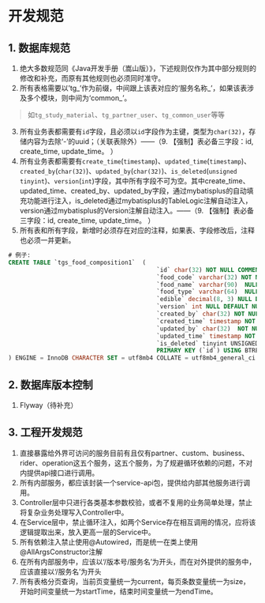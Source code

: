 # 开发规范

## 1. 数据库规范
1. 绝大多数规范同《Java开发手册（嵩山版）》，下述规则仅作为其中部分规则的修改和补充，而原有其他规则也必须同时准守。
2. 所有表格需要以’tg_’作为前缀，中间跟上该表对应的‘服务名称_’，如果该表涉及多个模块，则中间为‘common_’。 
> 如`tg_study_material`、`tg_partner_user`、`tg_common_user`等等
3. 所有业务表都需要有`id`字段，且必须以`id`字段作为主键，类型为`char(32)`，存储内容为去除‘-’的uuid；（关联表除外）——（9. 【强制】表必备三字段：id, create_time,       update_time。 ）
4. 所有业务表都需要有`create_time`(`timestamp`)、`updated_time`(`timestamp`)、`created_by`(`char(32)`)、`updated_by`(`char(32)`)、`is_deleted`(`unsigned tinyint`)、`version`(`int`)字段，其中所有字段不可为空。其中create_time、updated_time、created_by、updated_by字段，通过mybatisplus的自动填充功能进行注入，is_deleted通过mybatisplus的TableLogic注解自动注入，version通过mybatisplus的Version注解自动注入。——（9. 【强制】表必备三字段：id, create_time,       update_time。 ）
5. 所有表和所有字段，新增时必须存在对应的注释，如果表、字段修改后，注释也必须一并更新。
```sql
# 例子:
CREATE TABLE `tgs_food_composition1`  (
                                          `id` char(32) NOT NULL COMMENT 'ID号',
                                          `food_code` varchar(32) NOT NULL COMMENT '食物编码',
                                          `food_name` varchar(90)  NULL DEFAULT NULL COMMENT '食物名称',
                                          `food_type` varchar(64)  NULL DEFAULT NULL COMMENT '食品类型',
                                          `edible` decimal(8, 3) NULL DEFAULT NULL COMMENT '食部',
                                          `version` int NULL DEFAULT NULL COMMENT '乐观锁',
                                          `created_by` char(32) NOT NULL COMMENT '创建人',
                                          `created_time` timestamp NOT NULL DEFAULT CURRENT_TIMESTAMP COMMENT '创建时间',
                                          `updated_by` char(32)  NOT NULL COMMENT '更新人',
                                          `updated_time` timestamp NOT NULL DEFAULT CURRENT_TIMESTAMP ON UPDATE CURRENT_TIMESTAMP COMMENT '更新时间',
                                          `is_deleted` tinyint UNSIGNED NOT NULL DEFAULT 0 COMMENT '是否软删',
                                          PRIMARY KEY (`id`) USING BTREE
) ENGINE = InnoDB CHARACTER SET = utf8mb4 COLLATE = utf8mb4_general_ci COMMENT = '食材营养信息表' ROW_FORMAT = DYNAMIC;

```

## 2. 数据库版本控制
1. Flyway（待补充）

##  3. 工程开发规范
1. 直接暴露给外界可访问的服务目前有且仅有partner、custom、business、rider、operation这五个服务，这五个服务，为了规避循环依赖的问题，不对内提供api接口进行调用。
2. 所有内部服务，都应该封装一个service-api包，提供给内部其他服务进行调用。
3. Controller层中只进行各类基本参数校验，或者不复用的业务简单处理，禁止将复杂业务处理写入Controller中。
4. 在Service层中，禁止循环注入，如两个Service存在相互调用的情况，应将该逻辑提取出来，放入更高一层的Service中。
5. 所有依赖注入禁止使用@Autowired，而是统一在类上使用@AllArgsConstructor注解
6. 在所有内部服务中，应该以‘/版本号/服务名’为开头，而在对外提供的服务中，应该直接以‘/服务名’为开头
7. 所有表格分页查询，当前页变量统一为current，每页条数变量统一为size，开始时间变量统一为startTime，结束时间变量统一为endTime。